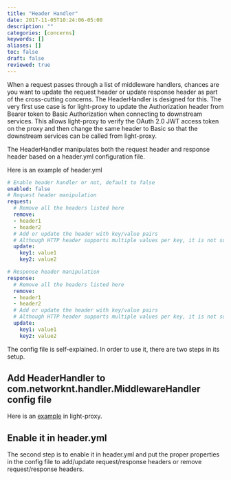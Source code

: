 ```yaml
---
title: "Header Handler"
date: 2017-11-05T10:24:06-05:00
description: ""
categories: [concerns]
keywords: []
aliases: []
toc: false
draft: false
reviewed: true
---
```


When a request passes through a list of middleware handlers, chances are you want to update the request header or update response header as part of the cross-cutting concerns. The HeaderHandler is designed for this. The very first use case is for light-proxy to update the Authorization header from Bearer token to Basic Authorization when connecting to downstream services. This allows light-proxy to verify the OAuth 2.0 JWT access token on the proxy and then change the same header to Basic so that the downstream services can be called from light-proxy.

The HeaderHandler manipulates both the request header and response header based on a header.yml configuration file.

Here is an example of header.yml

```yaml
# Enable header handler or not, default to false
enabled: false
# Request header manipulation
request:
  # Remove all the headers listed here
  remove:
  - header1
  - header2
  # Add or update the header with key/value pairs
  # Although HTTP header supports multiple values per key, it is not supported here.
  update:
    key1: value1
    key2: value2

# Response header manipulation
response:
  # Remove all the headers listed here
  remove:
  - header1
  - header2
  # Add or update the header with key/value pairs
  # Although HTTP header supports multiple values per key, it is not supported here.
  update:
    key1: value1
    key2: value2
```

The config file is self-explained. In order to use it, there are two steps in its setup.

## Add HeaderHandler to com.networknt.handler.MiddlewareHandler config file

Here is an [example][] in light-proxy.

## Enable it in header.yml

The second step is to enable it in header.yml and put the proper properties in the
config file to add/update request/response headers or remove request/response headers. 


[example]: https://github.com/networknt/light-proxy/blob/master/src/main/resources/META-INF/services/com.networknt.handler.MiddlewareHandler

